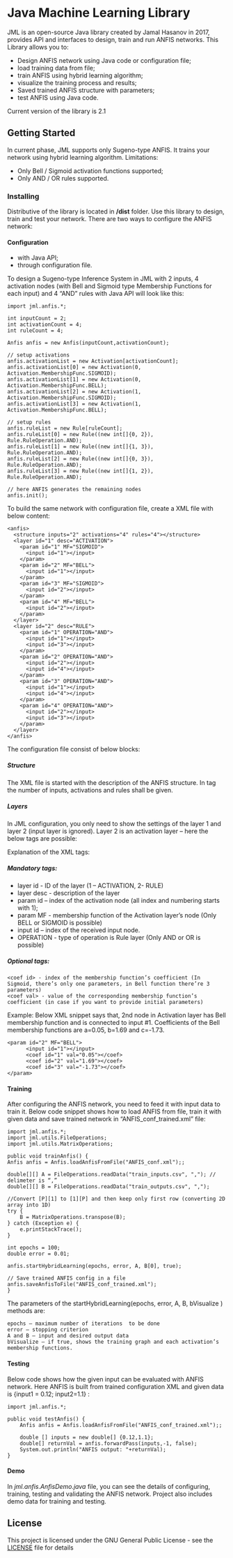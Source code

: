 # Java Machine Learning Library

JML is an open-source Java library created by Jamal Hasanov in 2017, provides API and interfaces to design, train and run ANFIS networks. This Library allows you to:
- Design ANFIS network using Java code or configuration file;
- load training data from file;
- train ANFIS using hybrid learning algorithm;
- visualize the training process and results;
- Saved trained ANFIS structure with parameters;
- test ANFIS using Java code.

Current version of the library is 2.1

## Getting Started

In current phase, JML supports only Sugeno-type ANFIS. It trains your network using hybrid learning algorithm. Limitations:
- Only Bell / Sigmoid activation functions supported;
- Only AND / OR rules supported.

### Installing

Distributive of the library is located in **/dist** folder. Use this library to design, train and test your network. There are two ways to configure the ANFIS network:

#### Configuration 

- with Java API;
- through configuration file.

To design a Sugeno-type Inference System in JML with 2 inputs, 4 activation nodes (with Bell and Sigmoid type Membership Functions for each input) and 4 “AND” rules with Java API will look like this:

```
import jml.anfis.*;

int inputCount = 2;
int activationCount = 4;
int ruleCount = 4;

Anfis anfis = new Anfis(inputCount,activationCount);

// setup activations
anfis.activationList = new Activation[activationCount];
anfis.activationList[0] = new Activation(0, Activation.MembershipFunc.SIGMOID);
anfis.activationList[1] = new Activation(0, Activation.MembershipFunc.BELL);
anfis.activationList[2] = new Activation(1, Activation.MembershipFunc.SIGMOID);
anfis.activationList[3] = new Activation(1, Activation.MembershipFunc.BELL);

// setup rules
anfis.ruleList = new Rule[ruleCount];
anfis.ruleList[0] = new Rule((new int[]{0, 2}), Rule.RuleOperation.AND);
anfis.ruleList[1] = new Rule((new int[]{1, 3}), Rule.RuleOperation.AND);
anfis.ruleList[2] = new Rule((new int[]{0, 3}), Rule.RuleOperation.AND);
anfis.ruleList[3] = new Rule((new int[]{1, 2}), Rule.RuleOperation.AND);

// here ANFIS generates the remaining nodes
anfis.init();
```

To build the same network with configuration file, create a XML file with below content:

```
<anfis>
  <structure inputs="2" activations="4" rules="4"></structure>
  <layer id="1" desc="ACTIVATION">
    <param id="1" MF="SIGMOID">
      <input id="1"></input>
    </param>
    <param id="2" MF="BELL">
      <input id="1"></input>
    </param>
    <param id="3" MF="SIGMOID">
      <input id="2"></input>
    </param>
    <param id="4" MF="BELL">
      <input id="2"></input>
    </param>
  </layer>
  <layer id="2" desc="RULE">
    <param id="1" OPERATION="AND">
      <input id="1"></input>
      <input id="3"></input>
    </param>
    <param id="2" OPERATION="AND">
      <input id="2"></input>
      <input id="4"></input>
    </param>
    <param id="3" OPERATION="AND">
      <input id="1"></input>
      <input id="4"></input>
    </param>
    <param id="4" OPERATION="AND">
      <input id="2"></input>
      <input id="3"></input>
    </param>
  </layer>
</anfis>
```

The configuration file consist of below blocks:
##### Structure
The XML file is started with the description of the ANFIS structure. In <structure> tag the number of inputs, activations and rules shall be given.
##### Layers
In JML configuration, you only need to show the settings of the layer 1 and layer 2 (input layer is ignored). Layer 2 is an activation layer – here the below tags are possible:

Explanation of the XML tags:
##### Mandatory tags:

- layer id -  ID of the layer (1 – ACTIVATION, 2- RULE)
- layer desc -  description of the layer
- param id – index of the activation node (all index and numbering starts with 1);
- param MF - membership function of the Activation layer’s node (Only BELL or SIGMOID is possible)
- input id – index of the received input node.
- OPERATION - type of operation is Rule layer (Only AND or OR is possible)

##### Optional tags:
```
<coef id> - index of the membership function’s coefficient (In Sigmoid, there’s only one parameters, in Bell function there’re 3 parameters)
<coef val> - value of the corresponding membership function’s coefficient (in case if you want to provide initial parameters)
```
Example: Below XML snippet says that, 2nd node in Activation layer has Bell membership function and is connected to input #1. Coefficients of the Bell membership functions are a=0.05, b=1.69 and c=-1.73.
```
<param id="2" MF="BELL">
      <input id="1"></input>
      <coef id="1" val="0.05"></coef>
      <coef id="2" val="1.69"></coef>
      <coef id="3" val="-1.73"></coef>
</param>
```
#### Training

After configuring the ANFIS network, you need to feed it with input data to train it. Below code snippet shows how to load ANFIS from file, train it with given data and save trained network in “ANFIS_conf_trained.xml” file:
```
import jml.anfis.*;
import jml.utils.FileOperations;
import jml.utils.MatrixOperations;

public void trainAnfis() {
Anfis anfis = Anfis.loadAnfisFromFile("ANFIS_conf.xml");;

double[][] A = FileOperations.readData("train_inputs.csv", ","); // delimeter is “,”
double[][] B = FileOperations.readData("train_outputs.csv", ",");

//Convert [P][1] to [1][P] and then keep only first row (converting 2D array into 1D)
try {
    B = MatrixOperations.transpose(B);
} catch (Exception e) {
    e.printStackTrace();
}

int epochs = 100;
double error = 0.01;

anfis.startHybridLearning(epochs, error, A, B[0], true);

// Save trained ANFIS config in a file
anfis.saveAnfisToFile("ANFIS_conf_trained.xml");
}
```

The parameters of the startHybridLearning(epochs, error, A, B, bVisualize ) methods are:
```
epochs – maximum number of iterations  to be done 
error – stopping criterion
A and B – input and desired output data
bVisualize – if true, shows the training graph and each activation’s membership functions. 
```

#### Testing 

Below code shows how the given input can be evaluated with ANFIS network. Here ANFIS is built from trained configuration XML and given data is {input1 = 0.12; input2=1.1} :
```
import jml.anfis.*;

public void testAnfis() {
    Anfis anfis = Anfis.loadAnfisFromFile("ANFIS_conf_trained.xml");;

    double [] inputs = new double[] {0.12,1.1};
    double[] returnVal = anfis.forwardPass(inputs,-1, false);
    System.out.println("ANFIS output: "+returnVal);    
}
```

#### Demo
In *jml.anfis.AnfisDemo.java* file, you can see the details of configuring, training, testing and validating the ANFIS network. Project also includes demo data for training and testing.

## License

This project is licensed under the GNU General Public License - see the [LICENSE](LICENSE) file for details

